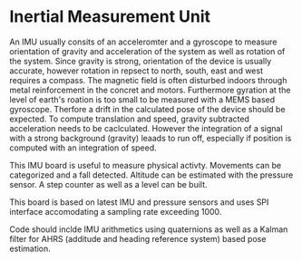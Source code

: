# Inertial Measurement Unit

An IMU usually consits of an acceleromter and a gyroscope to measure orientation of gravity and acceleration of the system as well as rotation of the system. 
Since gravity is strong, orientation of the device is usually accurate, however rotation in repsect to north, south, east and west requires a compass.
The magnetic field is often disturbed indoors through metal reinforcement in the concret and motors. 
Furthermore gyration at the level of earth's roation is too small to be measured with a MEMS based gyroscope.
Therfore a drift in the calculated pose of the device should be expected.
To compute translation and speed, gravity subtracted acceleration needs to be caclculated. 
However the integration of a signal with a strong background (gravity) leaads to run off, especially if position is computed with an integration of speed.

This IMU board is useful to measure physical activty. Movements can be categorized and a fall detected. Altitude can be estimated with the pressure sensor.
A step counter as well as a level can be built.

This board is based on latest IMU and pressure sensors and uses SPI interface accomodating a sampling rate exceeding 1000.

Code should inclde IMU arithmetics using quaternions as well as a Kalman filter for AHRS (additude and heading reference system) based pose estimation.


